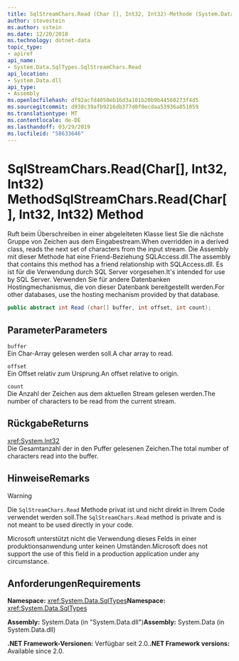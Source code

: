 ```yaml
---
title: SqlStreamChars.Read (Char [], Int32, Int32)-Methode (System.Data.SqlTypes)
author: stevestein
ms.author: sstein
ms.date: 12/20/2018
ms.technology: dotnet-data
topic_type:
- apiref
api_name:
- System.Data.SqlTypes.SqlStreamChars.Read
api_location:
- System.Data.dll
api_type:
- Assembly
ms.openlocfilehash: df92acfd4050eb16d3a101b20b9b44560273f4d5
ms.sourcegitcommit: d938c39afb9216db377d0f0ecdaa53936a851059
ms.translationtype: MT
ms.contentlocale: de-DE
ms.lasthandoff: 03/29/2019
ms.locfileid: "58633646"
---
```

# <a name="sqlstreamcharsreadchar-int32-int32-method"></a><span data-ttu-id="21a19-102">SqlStreamChars.Read(Char[], Int32, Int32) Method</span><span class="sxs-lookup"><span data-stu-id="21a19-102">SqlStreamChars.Read(Char[], Int32, Int32) Method</span></span>

<span data-ttu-id="21a19-103">Ruft beim Überschreiben in einer abgeleiteten Klasse liest Sie die nächste Gruppe von Zeichen aus dem Eingabestream.</span><span class="sxs-lookup"><span data-stu-id="21a19-103">When overridden in a derived class, reads the next set of characters from the input stream.</span></span> <span data-ttu-id="21a19-104">Die Assembly mit dieser Methode hat eine Friend-Beziehung SQLAccess.dll.</span><span class="sxs-lookup"><span data-stu-id="21a19-104">The assembly that contains this method has a friend relationship with SQLAccess.dll.</span></span> <span data-ttu-id="21a19-105">Es ist für die Verwendung durch SQL Server vorgesehen.</span><span class="sxs-lookup"><span data-stu-id="21a19-105">It's intended for use by SQL Server.</span></span> <span data-ttu-id="21a19-106">Verwenden Sie für andere Datenbanken Hostingmechanismus, die von dieser Datenbank bereitgestellt werden.</span><span class="sxs-lookup"><span data-stu-id="21a19-106">For other databases, use the hosting mechanism provided by that database.</span></span>

```csharp
public abstract int Read (char[] buffer, int offset, int count);
```

## <a name="parameters"></a><span data-ttu-id="21a19-107">Parameter</span><span class="sxs-lookup"><span data-stu-id="21a19-107">Parameters</span></span>

`buffer`\
<span data-ttu-id="21a19-108">Ein Char-Array gelesen werden soll.</span><span class="sxs-lookup"><span data-stu-id="21a19-108">A char array to read.</span></span>

`offset`\
<span data-ttu-id="21a19-109">Ein Offset relativ zum Ursprung.</span><span class="sxs-lookup"><span data-stu-id="21a19-109">An offset relative to origin.</span></span>

`count`\
<span data-ttu-id="21a19-110">Die Anzahl der Zeichen aus dem aktuellen Stream gelesen werden.</span><span class="sxs-lookup"><span data-stu-id="21a19-110">The number of characters to be read from the current stream.</span></span>

## <a name="returns"></a><span data-ttu-id="21a19-111">Rückgabe</span><span class="sxs-lookup"><span data-stu-id="21a19-111">Returns</span></span>

<xref:System.Int32>\
<span data-ttu-id="21a19-112">Die Gesamtanzahl der in den Puffer gelesenen Zeichen.</span><span class="sxs-lookup"><span data-stu-id="21a19-112">The total number of characters read into the buffer.</span></span>

## <a name="remarks"></a><span data-ttu-id="21a19-113">Hinweise</span><span class="sxs-lookup"><span data-stu-id="21a19-113">Remarks</span></span>

> [!WARNING]
> <span data-ttu-id="21a19-114">Die `SqlStreamChars.Read` Methode privat ist und nicht direkt in Ihrem Code verwendet werden soll.</span><span class="sxs-lookup"><span data-stu-id="21a19-114">The `SqlStreamChars.Read` method is private and is not meant to be used directly in your code.</span></span>
>
> <span data-ttu-id="21a19-115">Microsoft unterstützt nicht die Verwendung dieses Felds in einer produktionsanwendung unter keinen Umständen.</span><span class="sxs-lookup"><span data-stu-id="21a19-115">Microsoft does not support the use of this field in a production application under any circumstance.</span></span>

## <a name="requirements"></a><span data-ttu-id="21a19-116">Anforderungen</span><span class="sxs-lookup"><span data-stu-id="21a19-116">Requirements</span></span>

<span data-ttu-id="21a19-117">**Namespace:** <xref:System.Data.SqlTypes></span><span class="sxs-lookup"><span data-stu-id="21a19-117">**Namespace:** <xref:System.Data.SqlTypes></span></span>

<span data-ttu-id="21a19-118">**Assembly:** System.Data (in "System.Data.dll")</span><span class="sxs-lookup"><span data-stu-id="21a19-118">**Assembly:** System.Data (in System.Data.dll)</span></span>

<span data-ttu-id="21a19-119">**.NET Framework-Versionen:** Verfügbar seit 2.0.</span><span class="sxs-lookup"><span data-stu-id="21a19-119">**.NET Framework versions:** Available since 2.0.</span></span>